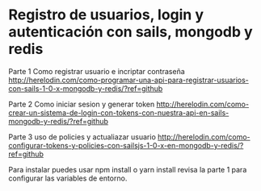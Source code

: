 # Registro de usuarios, login y autenticación con sails, mongodb y redis

Parte 1 Como registrar usuario e incriptar contraseña http://herelodin.com/como-programar-una-api-para-registrar-usuarios-con-sails-1-0-x-mongodb-y-redis/?ref=github

Parte 2 Como iniciar sesion y generar token http://herelodin.com/como-crear-un-sistema-de-login-con-tokens-con-nuestra-api-en-sails-mongodb-y-redis/?ref=github

Parte 3 uso de policies y actualiazar usuario http://herelodin.com/como-configurar-tokens-y-policies-con-sailsjs-1-0-x-en-mongodb-y-redis/?ref=github


Para instalar puedes usar npm install o yarn install revisa la parte 1 para configurar las variables de entorno.

